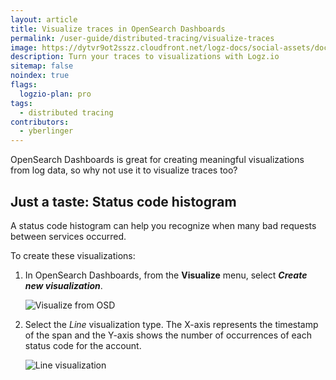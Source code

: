 ```yaml
---
layout: article
title: Visualize traces in OpenSearch Dashboards
permalink: /user-guide/distributed-tracing/visualize-traces
image: https://dytvr9ot2sszz.cloudfront.net/logz-docs/social-assets/docs-social.jpg
description: Turn your traces to visualizations with Logz.io
sitemap: false 
noindex: true
flags:
  logzio-plan: pro
tags:
  - distributed tracing
contributors:
  - yberlinger
---
```


OpenSearch Dashboards is great for creating meaningful visualizations from log data, so why not use it to visualize traces too? 
  
  
## Just a taste: Status code histogram

A status code histogram can help you recognize when many bad requests between services occurred.

To create these visualizations:

1. In OpenSearch Dashboards, from the **Visualize** menu, select **_Create new visualization_**.

    ![Visualize from OSD](https://dytvr9ot2sszz.cloudfront.net/logz-docs/distributed-tracing/enter-visualization.gif)

2. Select the *Line* visualization type. 
    The X-axis represents the timestamp of the span and the Y-axis shows the number of occurrences of each status code for the account.

    ![Line visualization](https://dytvr9ot2sszz.cloudfront.net/logz-docs/distributed-tracing/kibana_line_vis.png)





<!-- ![Creating a new visualization](https://dytvr9ot2sszz.cloudfront.net/logz-docs/distributed-tracing/kibana_histogram.png) -->